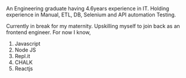 An Engineering graduate having 4.6years experience in IT. Holding experience in Manual, ETL, DB, Selenium and API automation Testing. 

Currently in break for my maternity. Upskilling myself to join back as an frontend engineer. 
  For now I know, 

  1. Javascript
  2. Node JS
  3. Repl.it
  4. CHALK
  5. Reactjs
  


   
  
